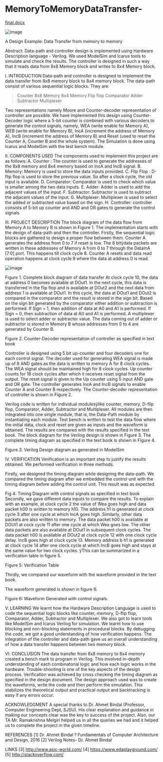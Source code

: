 # MemoryToMemoryDataTransfer-
[final.docx](https://github.com/Poojabafnaprakash/MemoryToMemoryDataTransfer-/files/676580/final.docx)

![image](https://cloud.githubusercontent.com/assets/17193889/21536601/b5582e84-cd39-11e6-93ad-2cbcfaf4b6cd.png)







A Design Example: Data Transfer from memory to memory     

Abstract:
   Data-path and controller design is implemented using Hardware Description language - Verilog. We used ModelSim and Icarus tools to simulate and check the results. The controller is designed in such a way that it reads data from 8x8 Memory block and writes to 8x4 Memory block.
   
I. INTRODUCTION
      Data-path and controller is designed to implement the data transfer from 8x8 memory block to 8x4 memory block. The data-path consist of various sequential logic blocks. They are:

> Counter
> 8x8 Memory
> 8x4 Memory
> Flip flop
> Comparator
> Adder
> Subtractor
> Multiplexer

Two representations namely Moore and Counter-decoder representation of controller are possible. We have implemented this design using Counter-Decoder logic where a 5-bit counter is combined with various decoders to generate the control signals, namely, WEA (write enable for Memory A), WEB (write enable for Memory B), IncA (increment the address of Memory A), IncB (increment the address of Memory B) and Reset (used to reset the Counter A, Counter B and the whole system). The Simulation is done using Icarus and ModelSim with the test bench module.

II. COMPONENTS USED
The components used to implement this project are as follows:
A. Counter : The counter is used to generate the addresses of the 8x8 memory and 8x4 memory based on IncA and IncB signal.
B. Memory: Memory is used to store the data inputs provided.
C. Flip Flop : D-flip flop is used to store the previous value. So after a clock cycle, the old input is available.
D. Comparator: Comparator is used to check which value is smaller among the two data inputs.
E. Adder: Adder is used to add the adjacent values of the input.
F. Subtractor: Subtractor is used to subtract the adjacent values of the input.
G. Multiplexer: Multiplexer is used to select the added or subtracted value based on the sign.
H. Controller: controller consists of 5-bit up counter and AND and OR gates to generate the control signals. 

III. PROJECT DESCRIPTION
The block diagram of the data flow from Memory A to Memory B is shown in Figure 1. The implementation starts with the design of data-path and then the controller. Firstly, the sequential logic blocks are gathered to design a proper flow between them. Counter A generates the address from 0 to 7 if reset is low. The 8 bitÿdata packets are written in these addresses of Memory A from 0 to 7 through 
the DataInA [7:0] port. This happens till clock cycle 8. Counter A resets and data read operation happens at clock cycle 9 where the data at address 0 is read.

![image](https://cloud.githubusercontent.com/assets/17193889/21536551/16e19ee8-cd39-11e6-872b-29a71a160f65.png)

Figure 1. Complete block diagram of data transfer
At clock cycle 10, the data at address 0 becomes available at DOut1. In the next cycle, this data is transferred in the flip flop and is available at DOut2 and the next data from address 1 is available at DOut1. In this cycle, the data at DOut1 and DOut2 is compared in the comparator and the result is stored in the sign bit. Based on the sign bit generated by the comparator either addition or subtraction is performed. If Sign = 1, then addition of data at A0 and A1 is performed. If Sign = 0, then subtraction of data at A0 and A1 is performed. A multiplexer is used to select adder or subtractor value. The data coming out of adder or subtractor is stored in Memory B whose addresses from 0 to 4 are generated by Counter B. 


Figure 2. Counter-Decoder representation of controller as specified in text book

Controller is designed using 5 bit up-counter and four decoders one for each control signal. The decoder used for generating WEA signal is made up of 8 AND gates as the data is written to memory A for 8 clock cycles. The WEA signal should be maintained high for 8 clock cycles. Up counter counts for 18 clock cycles after which it receives reset signal from the output. The reset signal is given to the Up counter using 5 input AND gate and OR gate. The controller generates IncA and IncB signals to enable Counter A and Counter B respectively. The Counter-decoder representation of controller is shown in Figure 2.

Verilog code is written for individual modulesÿlike counter, memory, D-flip flop, Comparator, Adder, Subtractor and Multiplexer. All modules are then integrated into one single module, that is, the Data-Path module by instantiating each module. Test bench is written to test the data flow where the initial data, clock and reset are given as inputs and the waveform is obtained. The results are compared with the results specified in the text book. The block diagram for the Verilog design is shown in Figure 3. The complete timing diagram as specified in the text book is shown in Figure 4.


Figure 3. Verilog Design diagram as generated in ModelSim

IV. VERIFICATION
Verification is an important step to justify the results obtained. We performed verification in three methods. 

Firstly, we designed the timing diagram while designing the data-path. We compared the timing diagram after we embedded the control unit with the timing diagram before adding the control unit. This result was as expected. 


Fig 4: Timing Diagram with control signals as specified in text book
Secondly, we gave different data inputs to compare the results. To explain with an example, at clock cycle 2 the value of Wea goes high and data packet h00 is written to memory h10. The address h1 is generated at clock cycle 3 after one cycle at which IncA goes high. Similarly, other data packets are also written to memory. The data packet h00 is available at DOUt1 at cock cycle 11 after one cycle at which Wea goes low. The other data packets are also available at DOut1 in subsequent clock cycles. The data packet h00 is available at DOut2 at clock cycle 12 with one clock cycle delay. IncB goes high at clock cycle 13. Memory address b h1 is generated at clock cycle 14 after one clock cycle at which IncB goes high and stays at the same value for two clock cycles. ÿThis can be summarized in a verification table in figure 5. 


Figure 5: Verification Table

Thirdly, we compared our waveform with the waveform provided in the text book. 

The waveform generated is shown in figure 6.


Figure 6: Waveform Generated with control signals.

V. LEARNING
  We learnt how the Hardware Description Language is used to code the sequential logic blocks like counter, memory, D-flip flop, Comparator, Adder, Subtractor and Multiplexer. We also got to learn tools like ModelSim and Icarus Verilog for simulation. We learnt how to use blocking and non-blocking statements in procedural blocks. By debugging the code, we got a good understanding of how verification happens. The integration of the controller and data-path gave us an overall understanding of how a data transfer happens between two memory block.

VI. CONCLUSION
  The data transfer from 8x8 memory to 8x4 memory created a bench mark to program in Verilog. This involved in-depth understanding of each combinatorial logic and how each logic works in the hardware. Trouble-shooting is one of the key aspects of the design process. Verification was achieved by cross checking the timing diagram as specified in the design document. The design approach used was to create the waveforms, write the code and then perform the simulation. This stabilizes the theoretical output and practical output and backtracking is easy if any errors occur. 

ACKNOWLEDGMENT
A special thanks to Dr. Ahmet Bindal (Professor, Computer Engineering Dept, SJSU). His clear explanation and guidance in making our concepts clear was the key to success of the project. Also, our TA Mr. Ramakrishna Melgiri helped us in all the queries we had and it helped us to complete the project in the given timeline.  

REFERENCES
[1] Dr. Ahmet Bindal ? Fundamentals of Computer Architecture and Design, 2016 
[2] Verilog Notes- Dr. Ahmet Bindal


LINKS
[3] http://www.asic-world.com/
[4] https://www.edaplayground.com/
[5] http://stackoverflow.com/









